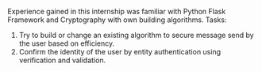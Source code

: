 Experience gained in this internship was familiar with Python Flask Framework and Cryptography with own building
algorithms.
Tasks:
1. Try to build or change an existing algorithm to secure message send by the user based on efficiency.
2. Confirm the identity of the user by entity authentication using verification and validation.
